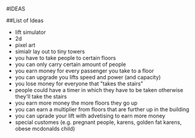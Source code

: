 #IDEAS

##List of Ideas
* lift simulator
* 2d
* pixel art
* simialr lay out to tiny towers
* you have to take people to certain floors
* you can only carry certain amount of people
* you earn money for every passenger you take to a floor
* you can upgrade you lifts speed and power (and capacity)
* you lose money for everyone that "takes the stairs"
* people could have a timer in which they have to be taken otherwise they'll take the stairs
* you earn more money the more floors they go up
* you can earn a multiplier from floors that are further up in the building
* you can uprade your lift with advetising to earn more money
* special customes (e.g. pregnant people, karens, golden fat karens, obese mcdonalds child)
